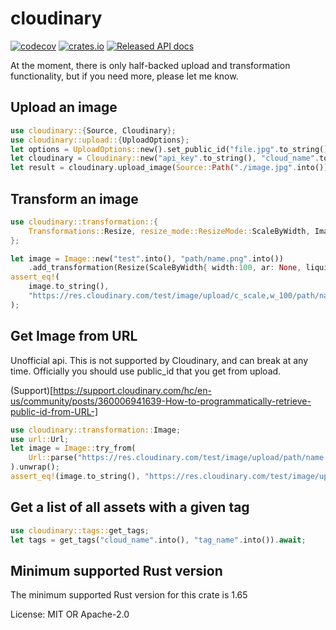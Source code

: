 # cloudinary

[![codecov](https://codecov.io/gh/Lurk/cloudinary_rs/branch/main/graph/badge.svg?token=K8H5DLTSX4)](https://codecov.io/gh/Lurk/cloudinary_rs)
[![crates.io](https://img.shields.io/crates/v/cloudinary.svg)](https://crates.io/crates/cloudinary)
[![Released API docs](https://docs.rs/cloudinary/badge.svg)](https://docs.rs/cloudinary)

At the moment, there is only half-backed upload and transformation functionality, but if you need more, please let
me know.

## Upload an image

```rust
use cloudinary::{Source, Cloudinary};
use cloudinary::upload::{UploadOptions};
let options = UploadOptions::new().set_public_id("file.jpg".to_string());
let cloudinary = Cloudinary::new("api_key".to_string(), "cloud_name".to_string(), "api_secret".to_string() );
let result = cloudinary.upload_image(Source::Path("./image.jpg".into()), &options);
```

## Transform an image

```rust
use cloudinary::transformation::{
    Transformations::Resize, resize_mode::ResizeMode::ScaleByWidth, Image, aspect_ratio::AspectRatio
};

let image = Image::new("test".into(), "path/name.png".into())
    .add_transformation(Resize(ScaleByWidth{ width:100, ar: None, liquid:None}));
assert_eq!(
    image.to_string(),
    "https://res.cloudinary.com/test/image/upload/c_scale,w_100/path/name.png"
);
```

## Get Image from URL

Unofficial api. This is not supported by Cloudinary, and can break at any time.
Officially you should use public_id that you get from upload.

(Support)[https://support.cloudinary.com/hc/en-us/community/posts/360006941639-How-to-programmatically-retrieve-public-id-from-URL-]

```rust
use cloudinary::transformation::Image;
use url::Url;
let image = Image::try_from(
    Url::parse("https://res.cloudinary.com/test/image/upload/path/name.png").unwrap()
).unwrap();
assert_eq!(image.to_string(), "https://res.cloudinary.com/test/image/upload/path/name.png");
```

## Get a list of all assets with a given tag
```rust
use cloudinary::tags::get_tags;
let tags = get_tags("cloud_name".into(), "tag_name".into()).await;

```

## Minimum supported Rust version

The minimum supported Rust version for this crate is 1.65


License: MIT OR Apache-2.0
